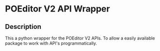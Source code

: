 POEditor V2 API Wrapper
=======================

Description
-----------
This a python wrapper for the POEditor V2 APIs. To allow a easily available package to work with API's programmatically.